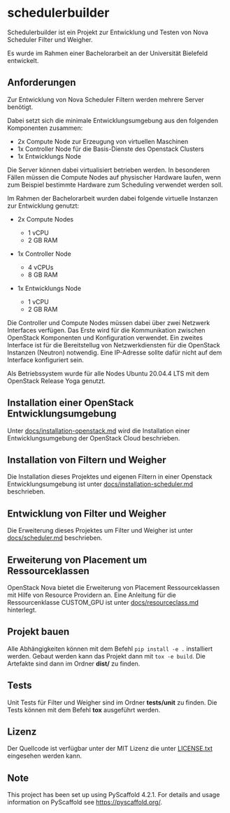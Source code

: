 # schedulerbuilder

Schedulerbuilder ist ein Projekt zur Entwicklung und Testen von Nova Scheduler Filter und Weigher.

Es wurde im Rahmen einer Bachelorarbeit an der Universität Bielefeld entwickelt.

## Anforderungen

Zur Entwicklung von Nova Scheduler Filtern werden mehrere Server benötigt.

Dabei setzt sich die minimale Entwicklungsumgebung aus den folgenden Komponenten zusammen:

- 2x Compute Node zur Erzeugung von virtuellen Maschinen
- 1x Controller Node für die Basis-Dienste des Openstack Clusters
- 1x Entwicklungs Node

Die Server können dabei virtualisiert betrieben werden. In besonderen Fällen müssen die Compute Nodes auf physischer Hardware laufen, wenn zum Beispiel bestimmte Hardware zum Scheduling verwendet werden soll.

Im Rahmen der Bachelorarbeit wurden dabei folgende virtuelle Instanzen zur Entwicklung genutzt:

- 2x Compute Nodes
  - 1 vCPU
  - 2 GB RAM

- 1x Controller Node
  - 4 vCPUs
  - 8 GB RAM

- 1x Entwicklungs Node
  - 1 vCPU
  - 2 GB RAM

Die Controller und Compute Nodes müssen dabei über zwei Netzwerk Interfaces verfügen. Das Erste wird für die Kommunikation zwischen OpenStack Komponenten und Konfiguration verwendet.
Ein zweites Interface ist für die Bereitstellug von Netzwerkdiensten für die OpenStack Instanzen (Neutron) notwendig. Eine IP-Adresse sollte dafür nicht auf dem Interface konfiguriert sein.

Als Betriebssystem wurde für alle Nodes Ubuntu 20.04.4 LTS mit dem OpenStack Release Yoga genutzt.

## Installation einer OpenStack Entwicklungsumgebung

Unter [docs/installation-openstack.md](docs/installation-openstack.md) wird die Installation einer Entwicklungsumgebung der OpenStack Cloud beschrieben.

## Installation von Filtern und Weigher

Die Installation dieses Projektes und eigenen Filtern in einer Openstack Entwicklungsumgebung ist unter [docs/installation-scheduler.md](docs/installation-scheduler.md) beschrieben.

## Entwicklung von Filter und Weigher

Die Erweiterung dieses Projektes um Filter und Weigher ist unter [docs/scheduler.md](docs/scheduler.md) beschrieben.

## Erweiterung von Placement um Ressourceklassen

OpenStack Nova bietet die Erweiterung von Placement Ressourceklassen mit Hilfe von Resource Providern an. Eine Anleitung für die Ressourcenklasse CUSTOM_GPU ist unter
[docs/resourceclass.md](docs/resourceclass.md) hinterlegt.

## Projekt bauen

Alle Abhängigkeiten können mit dem Befehl `pip install -e .` installiert werden.
Gebaut werden kann das Projekt dann mit `tox -e build`. Die Artefakte sind dann im Ordner **dist/** zu finden.

## Tests

Unit Tests für Filter und Weigher sind im Ordner **tests/unit** zu finden. Die Tests können mit dem Befehl **tox** ausgeführt werden.

## Lizenz

Der Quellcode ist verfügbar unter der MIT Lizenz die unter [LICENSE.txt](LICENSE.txt) eingesehen werden kann.

## Note

This project has been set up using PyScaffold 4.2.1. For details and usage
information on PyScaffold see <https://pyscaffold.org/>.
